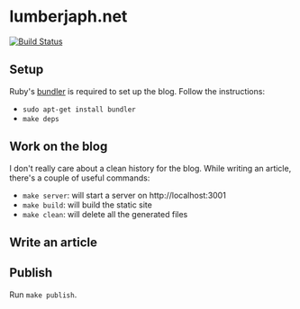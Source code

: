 # lumberjaph.net

[![Build Status](https://travis-ci.org/franckcuny/lumberjaph.net.svg?branch=master)](https://travis-ci.org/franckcuny/lumberjaph.net)

## Setup

Ruby's [bundler](http://bundler.io/) is required to set up the blog. Follow the instructions:

+ `sudo apt-get install bundler`
+ `make deps`

## Work on the blog

I don't really care about a clean history for the blog. While writing an article, there's a couple
of useful commands:

+ `make server`: will start a server on http://localhost:3001
+ `make build`: will build the static site
+ `make clean`: will delete all the generated files

## Write an article

## Publish

Run `make publish`.
